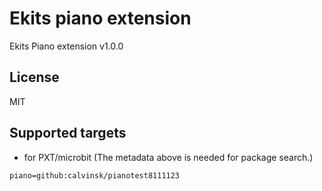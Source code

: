 # Ekits piano extension

Ekits Piano extension v1.0.0

## License

MIT

## Supported targets

* for PXT/microbit
(The metadata above is needed for package search.)

```package
piano=github:calvinsk/pianotest8111123
```
